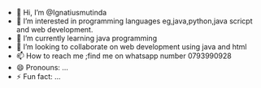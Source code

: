 - 👋 Hi, I’m @Ignatiusmutinda
- 👀 I’m interested in programming languages eg,java,python,java scricpt and web development.
- 🌱 I’m currently learning java programming
- 💞️ I’m looking to collaborate on web development using java and html
- 📫 How to reach me ;find me on whatsapp number 0793990928
- 😄 Pronouns: ...
- ⚡ Fun fact: ...

<!---
Ignatiusmutinda/Ignatiusmutinda is a ✨ special ✨ repository because its `README.md` (this file) appears on your GitHub profile.
You can click the Preview link to take a look at your changes.
--->
